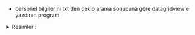 
- personel bilgilerini txt den çekip arama sonucuna göre datagridview'e yazdıran program

<details>
<summary>Resimler :</summary> <img align="right" alt="html5" width="400px" src="./pic/1.png" />
</details>